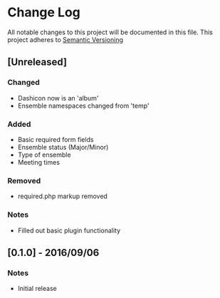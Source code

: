 # Change Log
All notable changes to this project will be documented in this file.
This project adheres to [Semantic Versioning](http://semver.org/)


## [Unreleased]
### Changed
- Dashicon now is an 'album'
- Ensemble namespaces changed from 'temp'

### Added
- Basic required form fields
- Ensemble status (Major/Minor)
- Type of ensemble
- Meeting times

### Removed
- required.php markup removed

### Notes
- Filled out basic plugin functionality

## [0.1.0] - 2016/09/06
### Notes
- Initial release